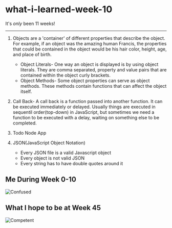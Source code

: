 # what-i-learned-week-10
It's *only* been 11 weeks!
___

1. Objects are a 'container' of different properties that describe the object. For example, if an object was the amazing human Francis, the properties that could be contained in the object would be his hair color, height, age, and place of birth.
    - Object Literals- One way an object is displayed is by using object literals. They are comma separated, property and value pairs that are contained within the object curly brackets.
    - Object Methods- Some object properties can serve as object methods. These methods contain functions that can affect the object itself.

2. Call Back- A call back is a function passed into another function. It can be executed immediately or delayed. Usually things are executed in sequentil order(top-down) in JavaScript, but sometimes we need a function to be executed with a delay, waiting on something else to be completed.

3. Todo Node App

4. JSON(JavaScript Object Notation)
    - Every JSON file is a valid Javascript object
    - Every object is not valid JSON
    - Every string has to have double quotes around it






## Me During Week 0-10
![Confused](https://media.giphy.com/media/zjQrmdlR9ZCM/giphy.gif)


## What I hope to be at Week 45
![Competent](https://giphy.com/gifs/UKTVGIFBANK-emma-willis-delivering-babies-newborns-WqFectaMUfKsGEOL5f)
